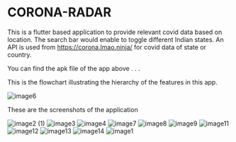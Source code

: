 # CORONA-RADAR
This is a flutter based application to provide relevant covid data based on location. The search bar would enable to toggle different Indian states. An API is used from https://corona.lmao.ninja/ for covid data of state or country.

You can find the apk file of the app above . . .

This is the flowchart illustrating the hierarchy of the features in this app.



![image6](https://user-images.githubusercontent.com/45123659/117983401-8b434b00-b354-11eb-8939-d01ee0d9123a.png)


These are the screenshots of the application 


![image2 (1)](https://user-images.githubusercontent.com/45123659/117987070-cdba5700-b357-11eb-9623-35dabb3fa066.jpg)
![image3](https://user-images.githubusercontent.com/45123659/117987080-cf841a80-b357-11eb-8c3e-86ed072516b5.jpg)
![image4](https://user-images.githubusercontent.com/45123659/117987084-cf841a80-b357-11eb-8451-1a29cb7013c5.jpg)
![image7](https://user-images.githubusercontent.com/45123659/117987086-d01cb100-b357-11eb-955d-ed0aca885427.jpg)
![image8](https://user-images.githubusercontent.com/45123659/117987088-d0b54780-b357-11eb-97ec-4fd0492d2b5e.jpg)
![image9](https://user-images.githubusercontent.com/45123659/117987092-d0b54780-b357-11eb-98f0-41d2815eed0b.jpg)
![image11](https://user-images.githubusercontent.com/45123659/117987097-d14dde00-b357-11eb-9e17-e5f8ff79d37b.jpg)
![image12](https://user-images.githubusercontent.com/45123659/117987101-d1e67480-b357-11eb-9c5c-9e33b25bca71.jpg)
![image13](https://user-images.githubusercontent.com/45123659/117987104-d1e67480-b357-11eb-97c5-06b235268ee9.jpg)
![image14](https://user-images.githubusercontent.com/45123659/117987109-d27f0b00-b357-11eb-8ea9-d56d9fa03513.jpg)
![image1](https://user-images.githubusercontent.com/45123659/117987114-d317a180-b357-11eb-8735-15a0ec81f106.jpg)
